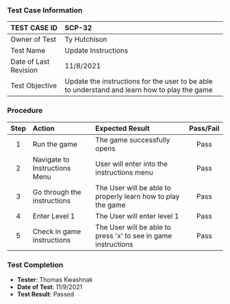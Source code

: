 ### Test Case Information

| TEST CASE ID | SCP-32|
| :--- | :--- |
| Owner of Test | Ty Hutchison|
| Test Name | Update Instructions |
| Date of Last Revision | 11/8/2021 |
| Test Objective | Update the instructions for the user to be able to understand and learn how to play the game |

### Procedure

|Step | Action | Expected Result | Pass/Fail     |
|:---:| :---        |    :----  | :---: |
|1| Run the game| The game successfully opens |Pass|
|2| Navigate to Instructions Menu | User will enter into the instructions menu | Pass |
|3| Go through the instructions | The User will be able to properly learn how to play the game | Pass |
|4| Enter Level 1 | The User will enter level 1 | Pass |
|5| Check in game instructions | The User will be able to press 'x' to see in game instructions | Pass |

### Test Completion

- **Tester**: Thomas Kwashnak
- **Date of Test**: 11/9/2021
- **Test Result**: Passed
